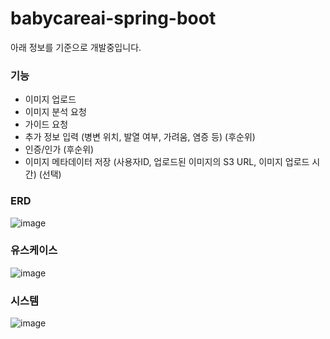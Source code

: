 # babycareai-spring-boot

아래 정보를 기준으로 개발중입니다.

### 기능
- 이미지 업로드
- 이미지 분석 요청
- 가이드 요청
- 추가 정보 입력 (병변 위치, 발열 여부, 가려움, 염증 등) (후순위)
- 인증/인가 (후순위)
- 이미지 메타데이터 저장 (사용자ID, 업로드된 이미지의 S3 URL, 이미지 업로드 시간) (선택)

### ERD

![image](https://github.com/user-attachments/assets/0887ad39-27be-46f4-bd90-2d9b9403cd0a)

### 유스케이스

![image](https://github.com/user-attachments/assets/6641d968-e7b1-4e6b-bbdc-0ff04f55373c)

### 시스템

![image](https://github.com/user-attachments/assets/fde99e4b-b545-49bf-b94e-3ccdb31a1246)
